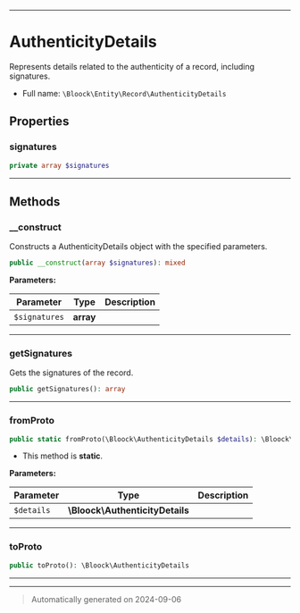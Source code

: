 ***

# AuthenticityDetails

Represents details related to the authenticity of a record, including signatures.



* Full name: `\Bloock\Entity\Record\AuthenticityDetails`



## Properties


### signatures



```php
private array $signatures
```






***

## Methods


### __construct

Constructs a AuthenticityDetails object with the specified parameters.

```php
public __construct(array $signatures): mixed
```








**Parameters:**

| Parameter | Type | Description |
|-----------|------|-------------|
| `$signatures` | **array** |  |





***

### getSignatures

Gets the signatures of the record.

```php
public getSignatures(): array
```












***

### fromProto



```php
public static fromProto(\Bloock\AuthenticityDetails $details): \Bloock\Entity\Record\AuthenticityDetails
```



* This method is **static**.




**Parameters:**

| Parameter | Type | Description |
|-----------|------|-------------|
| `$details` | **\Bloock\AuthenticityDetails** |  |





***

### toProto



```php
public toProto(): \Bloock\AuthenticityDetails
```












***


***
> Automatically generated on 2024-09-06

